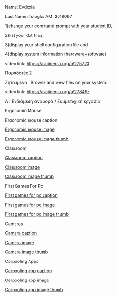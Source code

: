 Name: Evdoxia

Last Name: Tsiogka
AM: 2018097

1)change your command prompt with your student ID, 


2)list your dot files, 


3)display your shell configuration file and 


4)display system information (hardware+software)


video link: https://asciinema.org/a/275723





Παραδοτέο 2

Ζητούμενα : Browse and view files on your system. 


video link: https://asciinema.org/a/278495






Α : Ενδιάμεση αναφορά / Συμμετοχική εργασία 



Ergonomin Mouse 


[Ergonomic mouse caption](https://github.com/rmfe/gr/blob/gh-pages/_gallery/ErgonomicMouse.md)

[Ergonomic mouse image](https://github.com/rmfe/gr/blob/gh-pages/images/ergonomicmouse.jpg)

[Ergonomic mouse image thumb](https://github.com/rmfe/gr/blob/gh-pages/images/ergonomicmouse-thumb.jpg)



Classroom


[Classroom caption](https://github.com/rmfe/gr/blob/gh-pages/_gallery/classrooms.md)

[Classroom image](https://github.com/rmfe/gr/blob/gh-pages/images/classrooms.jpg)

[Classroom image thumb](https://github.com/rmfe/gr/blob/gh-pages/images/classrooms-thumb.jpg)



First Games For Pc 


[First games for pc caption](https://github.com/rmfe/gr/blob/gh-pages/_gallery/firstgamesforpc.md)

[First games for pc image](https://github.com/rmfe/gr/blob/gh-pages/images/firstgamesofpc.jpg)

[First games for pc image thumb](https://github.com/rmfe/gr/blob/gh-pages/images/firstgamesofpc-thumb.jpg)



Cameras 


[Camera caption](https://github.com/rmfe/gr/blob/gh-pages/_gallery/camera.md)

[Camera image](https://github.com/rmfe/gr/blob/gh-pages/images/camera.jpg)

[Camera image thumb](https://github.com/rmfe/gr/blob/gh-pages/images/camera-thumb.jpg)



Carpooling Apps

[Carpooling app caption](https://github.com/rmfe/gr/blob/gh-pages/_gallery/carpoolingapps.md)

[Carpooling app image](https://github.com/rmfe/gr/blob/gh-pages/images/carpooling.jpg)

[Carpooling app image thumb](https://github.com/rmfe/gr/blob/gh-pages/images/carpooling-thumb.jpg)


